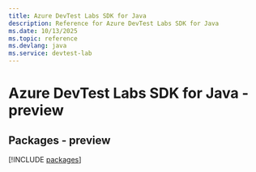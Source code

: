 ```yaml
---
title: Azure DevTest Labs SDK for Java
description: Reference for Azure DevTest Labs SDK for Java
ms.date: 10/13/2025
ms.topic: reference
ms.devlang: java
ms.service: devtest-lab
---
```

# Azure DevTest Labs SDK for Java - preview
## Packages - preview
[!INCLUDE [packages](devtest-labs-index.md)]